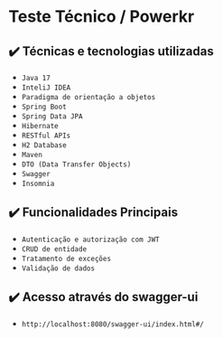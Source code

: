# Teste Técnico / Powerkr

## ✔️ Técnicas e tecnologias utilizadas

- ``Java 17``
- ``InteliJ IDEA``
- ``Paradigma de orientação a objetos``
- ``Spring Boot``
- ``Spring Data JPA``
- ``Hibernate``
- ``RESTful APIs``
- ``H2 Database``
- ``Maven``
- ``DTO (Data Transfer Objects)``
- ``Swagger``
- ``Insomnia``

## ✔️ Funcionalidades Principais

- ``Autenticação e autorização com JWT``
- ``CRUD de entidade``
- ``Tratamento de exceções``
- ``Validação de dados``

## ✔️ Acesso através do swagger-ui
- ``http://localhost:8080/swagger-ui/index.html#/``